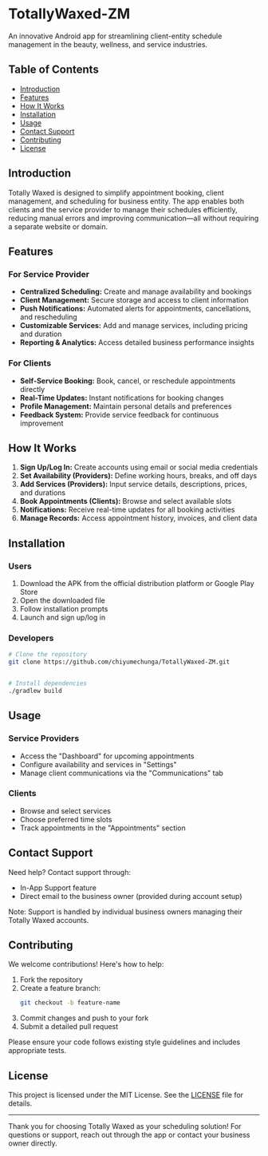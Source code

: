# TotallyWaxed-ZM


An innovative Android app for streamlining client-entity schedule management in the beauty, wellness, and service industries.

## Table of Contents
- [Introduction](#introduction)
- [Features](#features)
- [How It Works](#how-it-works)
- [Installation](#installation)
- [Usage](#usage)
- [Contact Support](#contact-support)
- [Contributing](#contributing)
- [License](#license)

## Introduction

Totally Waxed is designed to simplify appointment booking, client management, and scheduling for business entity. The app enables both clients and the service provider to manage their schedules efficiently, reducing manual errors and improving communication—all without requiring a separate website or domain.

## Features

### For Service Provider
- **Centralized Scheduling:** Create and manage availability and bookings
- **Client Management:** Secure storage and access to client information
- **Push Notifications:** Automated alerts for appointments, cancellations, and rescheduling
- **Customizable Services:** Add and manage services, including pricing and duration
- **Reporting & Analytics:** Access detailed business performance insights

### For Clients
- **Self-Service Booking:** Book, cancel, or reschedule appointments directly
- **Real-Time Updates:** Instant notifications for booking changes
- **Profile Management:** Maintain personal details and preferences
- **Feedback System:** Provide service feedback for continuous improvement

## How It Works

1. **Sign Up/Log In:** Create accounts using email or social media credentials
2. **Set Availability (Providers):** Define working hours, breaks, and off days
3. **Add Services (Providers):** Input service details, descriptions, prices, and durations
4. **Book Appointments (Clients):** Browse and select available slots
5. **Notifications:** Receive real-time updates for all booking activities
6. **Manage Records:** Access appointment history, invoices, and client data

## Installation

### Users
1. Download the APK from the official distribution platform or Google Play Store
2. Open the downloaded file
3. Follow installation prompts
4. Launch and sign up/log in

### Developers
```bash
# Clone the repository
git clone https://github.com/chiyumechunga/TotallyWaxed-ZM.git


# Install dependencies
./gradlew build
```

## Usage

### Service Providers
- Access the "Dashboard" for upcoming appointments
- Configure availability and services in "Settings"
- Manage client communications via the "Communications" tab

### Clients
- Browse and select services
- Choose preferred time slots
- Track appointments in the "Appointments" section

## Contact Support

Need help? Contact support through:
- In-App Support feature
- Direct email to the business owner (provided during account setup)

Note: Support is handled by individual business owners managing their Totally Waxed accounts.

## Contributing

We welcome contributions! Here's how to help:

1. Fork the repository
2. Create a feature branch:
   ```bash
   git checkout -b feature-name
   ```
3. Commit changes and push to your fork
4. Submit a detailed pull request

Please ensure your code follows existing style guidelines and includes appropriate tests.

## License

This project is licensed under the MIT License. See the [LICENSE](LICENSE) file for details.

---

Thank you for choosing Totally Waxed as your scheduling solution! For questions or support, reach out through the app or contact your business owner directly.
